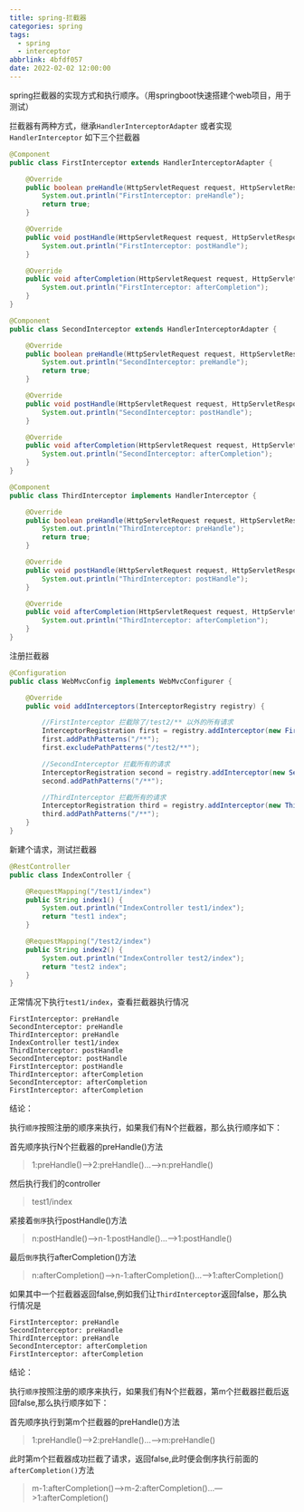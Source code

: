 ```yaml
---
title: spring-拦截器
categories: spring
tags:
  - spring
  - interceptor
abbrlink: 4bfdf057
date: 2022-02-02 12:00:00
---
```



spring拦截器的实现方式和执行顺序。（用springboot快速搭建个web项目，用于测试）

拦截器有两种方式，继承`HandlerInterceptorAdapter`  或者实现`HandlerInterceptor` 如下三个拦截器

```JAVA
@Component
public class FirstInterceptor extends HandlerInterceptorAdapter {

    @Override
    public boolean preHandle(HttpServletRequest request, HttpServletResponse response, Object handler) throws Exception {
        System.out.println("FirstInterceptor: preHandle");
        return true;
    }

    @Override
    public void postHandle(HttpServletRequest request, HttpServletResponse response, Object handler, ModelAndView modelAndView) throws Exception {
        System.out.println("FirstInterceptor: postHandle");
    }

    @Override
    public void afterCompletion(HttpServletRequest request, HttpServletResponse response, Object handler, Exception ex) throws Exception {
        System.out.println("FirstInterceptor: afterCompletion");
    }
}
```

```JAVA
@Component
public class SecondInterceptor extends HandlerInterceptorAdapter {

    @Override
    public boolean preHandle(HttpServletRequest request, HttpServletResponse response, Object handler) throws Exception {
        System.out.println("SecondInterceptor: preHandle");
        return true;
    }

    @Override
    public void postHandle(HttpServletRequest request, HttpServletResponse response, Object handler, ModelAndView modelAndView) throws Exception {
        System.out.println("SecondInterceptor: postHandle");
    }

    @Override
    public void afterCompletion(HttpServletRequest request, HttpServletResponse response, Object handler, Exception ex) throws Exception {
        System.out.println("SecondInterceptor: afterCompletion");
    }
}
```

```JAVA
@Component
public class ThirdInterceptor implements HandlerInterceptor {

    @Override
    public boolean preHandle(HttpServletRequest request, HttpServletResponse response, Object handler) throws Exception {
        System.out.println("ThirdInterceptor: preHandle");
        return true;
    }

    @Override
    public void postHandle(HttpServletRequest request, HttpServletResponse response, Object handler, ModelAndView modelAndView) throws Exception {
        System.out.println("ThirdInterceptor: postHandle");
    }

    @Override
    public void afterCompletion(HttpServletRequest request, HttpServletResponse response, Object handler, Exception ex) throws Exception {
        System.out.println("ThirdInterceptor: afterCompletion");
    }
}
```

注册拦截器

```JAVA
@Configuration
public class WebMvcConfig implements WebMvcConfigurer {

    @Override
    public void addInterceptors(InterceptorRegistry registry) {

        //FirstInterceptor 拦截除了/test2/** 以外的所有请求
        InterceptorRegistration first = registry.addInterceptor(new FirstInterceptor());
        first.addPathPatterns("/**");
        first.excludePathPatterns("/test2/**");

        //SecondInterceptor 拦截所有的请求
        InterceptorRegistration second = registry.addInterceptor(new SecondInterceptor());
        second.addPathPatterns("/**");

        //ThirdInterceptor 拦截所有的请求
        InterceptorRegistration third = registry.addInterceptor(new ThirdInterceptor());
        third.addPathPatterns("/**");
    }
}
```

新建个请求，测试拦截器

```JAVA
@RestController
public class IndexController {

    @RequestMapping("/test1/index")
    public String index1() {
        System.out.println("IndexController test1/index");
        return "test1 index";
    }

    @RequestMapping("/test2/index")
    public String index2() {
        System.out.println("IndexController test2/index");
        return "test2 index";
    }
}
```

正常情况下执行`test1/index`，查看拦截器执行情况

```
FirstInterceptor: preHandle
SecondInterceptor: preHandle
ThirdInterceptor: preHandle
IndexController test1/index
ThirdInterceptor: postHandle
SecondInterceptor: postHandle
FirstInterceptor: postHandle
ThirdInterceptor: afterCompletion
SecondInterceptor: afterCompletion
FirstInterceptor: afterCompletion
```

结论：

执行`顺序`按照注册的顺序来执行，如果我们有N个拦截器，那么执行顺序如下：

首先顺序执行N个拦截器的preHandle()方法

> 1:preHandle()—>2:preHandle()...—>n:preHandle()

然后执行我们的controller

> test1/index

紧接着`倒序`执行postHandle()方法

> n:postHandle()—>n-1:postHandle()...—>1:postHandle()

最后`倒序`执行afterCompletion()方法

> n:afterCompletion()—>n-1:afterCompletion()...—>1:afterCompletion()



如果其中一个拦截器返回false,例如我们让`ThirdInterceptor`返回false，那么执行情况是

```
FirstInterceptor: preHandle
SecondInterceptor: preHandle
ThirdInterceptor: preHandle
SecondInterceptor: afterCompletion
FirstInterceptor: afterCompletion
```

结论：

执行`顺序`按照注册的顺序来执行，如果我们有N个拦截器，第m个拦截器拦截后返回false,那么执行顺序如下：

首先顺序执行到第m个拦截器的preHandle()方法

> 1:preHandle()—>2:preHandle()...—>m:preHandle()

此时第m个拦截器成功拦截了请求，返回false,此时便会倒序执行前面的`afterCompletion()`方法

> m-1:afterCompletion()—>m-2:afterCompletion()...—>1:afterCompletion()

